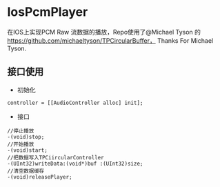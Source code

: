 # IosPcmPlayer
在IOS上实现PCM Raw 流数据的播放，Repo使用了@Michael Tyson 的 https://github.com/michaeltyson/TPCircularBuffer， Thanks For Michael Tyson.

接口使用
---------
* 初始化
```
controller = [[AudioController alloc] init];
```
* 接口
```
//停止播放
-(void)stop;
//开始播放
-(void)start;
//把数据写入TPCiircularController
-(UInt32)writeData:(void*)buf :(UInt32)size;
//清空数据缓存
-(void)releasePlayer;
```
